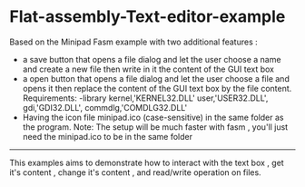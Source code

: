 # Flat-assembly-Text-editor-example
Based on the Minipad Fasm example with two additional features : 
- a save button that opens a file dialog and let the user choose a name and create a new file then write in it the content of the GUI text box
- a open button that opens a file dialog and let the user choose a file and opens it then replace the content of the GUI text box by the file content.
Requirements:
-library
kernel,'KERNEL32.DLL'
user,'USER32.DLL',
gdi,'GDI32.DLL',
commdlg,'COMDLG32.DLL'
- Having the icon file minipad.ico (case-sensitive) in the same folder as the program.
Note: The setup will be much faster with fasm , you'll just need the minipad.ico to be in the same folder
________________________________________________________________________________________________________________________________________________________________________
This examples aims to demonstrate how to interact with the text box , get it's content , change it's content , and read/write operation on files.

